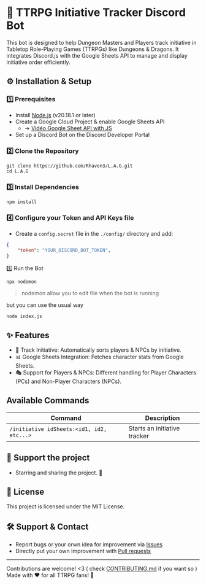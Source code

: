 # 📜 TTRPG Initiative Tracker Discord Bot
<!-- Futur Badge avec Shields.io -->
This bot is designed to help Dungeon Masters and Players track initiative in Tabletop Role-Playing Games (TTRPGs) like Dungeons & Dragons. It integrates Discord.js with the Google Sheets API to manage and display initiative order efficiently.


## ⚙️ Installation & Setup
### 1️⃣ Prerequisites
- Install [Node.js](https://nodejs.org/fr/download) (v20.18.1 or later)
- Create a Google Cloud Project & enable Google Sheets API
  - -> [Vidéo Google Sheet API with JS](https://youtu.be/PFJNJQCU_lo)
- Set up a Discord Bot on the Discord Developer Portal
<!-- ajouté le lien de discord dev portal -->

### 2️⃣ Clone the Repository
```
git clone https://github.com/Rhaven3/L.A.G.git
cd L.A.G
```
<!-- modifier le lien une fois renomé -->
### 3️⃣ Install Dependencies 
```
npm install
```
### 4️⃣ Configure your Token and API Keys file
- Create a ``config.secret`` file in the ``./config/`` directory and add:
```json
{
    "token": "YOUR_DISCORD_BOT_TOKEN",
}
```
5️⃣ Run the Bot
```
npx nodemon
```
> nodemon allow you to edit file when the bot is running

but you can use the usual way
```
node index.js
```

## ✨ Features
- 🎲 Track Initiative: Automatically sorts players & NPCs by initiative.
- 📊 Google Sheets Integration: Fetches character stats from Google Sheets.
- 🎭 Support for Players & NPCs: Different handling for Player Characters (PCs) and Non-Player Characters (NPCs).


## Available Commands
| Command | Description |
| ------- | ----------- |
| ``/initiative idSheets:<id1, id2, etc...> `` | Starts an initiative tracker |

<!--
### Initiative
Starts an initiative tracker
-->

## 💖 Support the project
- Starring and sharing the project. 🚀
<!-- Buy me a beer -->


## 📜 License
This project is licensed under the MIT License.


## 🛠️ Support & Contact
- Report bugs or your orwn idea for improvement via [Issues](https://github.com/Rhaven3/ITRP_DiscordBot/issues) <!-- À transfromer en bouton ISSUES-->
- Directly put your own Improvement with [Pull requests](https://github.com/Rhaven3/ITRP_DiscordBot/pulls)

---
Contributions are welcome! <3 ( check [CONTRIBUTING.md](https://github.com/Rhaven3/ITRP_DiscordBot/blob/main/docs/CONTRIBUTING.md) if you want so )
Made with ❤️ for all TTRPG fans! 🎲


<!--
[Ajout du bot sur discord](https://discord.com/oauth2/authorize?client_id=744525122530181203&permissions=8&integration_type=0&scope=applications.commands+bot)

## Doc Dev
[Doc Rules ESLint](https://eslint.org/docs/latest/rules/)
[Discord.JS Guide](https://discordjs.guide/)
[Doc Discord.JS](https://discord.js.org/docs/packages/discord.js/14.17.3)

-->
